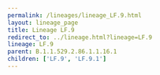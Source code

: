 ```yaml
---
permalink: /lineages/lineage_LF.9.html
layout: lineage_page
title: Lineage LF.9
redirect_to: ../lineage.html?lineage=LF.9
lineage: LF.9
parent: B.1.1.529.2.86.1.1.16.1
children: ['LF.9', 'LF.9.1']
---
```

